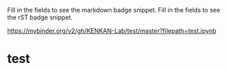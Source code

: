 Fill in the fields to see the markdown badge snippet.
Fill in the fields to see the rST badge snippet.

https://mybinder.org/v2/gh/KENKAN-Lab/test/master?filepath=test.ipynb

# test
